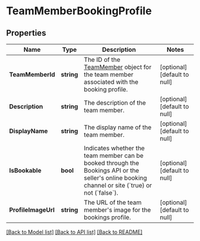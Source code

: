 # TeamMemberBookingProfile

## Properties
Name | Type | Description | Notes
------------ | ------------- | ------------- | -------------
**TeamMemberId** | **string** | The ID of the [TeamMember](entity:TeamMember) object for the team member associated with the booking profile. | [optional] [default to null]
**Description** | **string** | The description of the team member. | [optional] [default to null]
**DisplayName** | **string** | The display name of the team member. | [optional] [default to null]
**IsBookable** | **bool** | Indicates whether the team member can be booked through the Bookings API or the seller&#x27;s online booking channel or site (&#x60;true) or not (&#x60;false&#x60;). | [optional] [default to null]
**ProfileImageUrl** | **string** | The URL of the team member&#x27;s image for the bookings profile. | [optional] [default to null]

[[Back to Model list]](../README.md#documentation-for-models) [[Back to API list]](../README.md#documentation-for-api-endpoints) [[Back to README]](../README.md)

